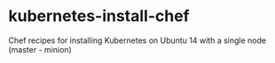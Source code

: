 # kubernetes-install-chef
Chef recipes for installing Kubernetes on Ubuntu 14 with a single node (master - minion)
